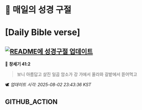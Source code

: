 # 🙏 매일의 성경 구절
# [Daily Bible verse]
## [![README에 성경구절 업데이트](https://github.com/DONGSUKA/first_test/actions/workflows/update-readme-bible.yml/badge.svg)](https://github.com/DONGSUKA/first_test/actions/workflows/update-readme-bible.yml)
<!-- START_BIBLE_VERSE -->
📖 **창세기 41:2**
> 보니 아름답고 살진 일곱 암소가 강 가에서 올라와 갈밭에서 뜯어먹고

🕊️ _업데이트 시각: 2025-08-02 23:43:36 KST_
  <!-- END_BIBLE_VERSE -->
## GITHUB_ACTION
